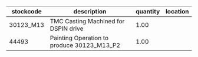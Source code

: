 |stockcode|description|quantity|location|
|---------|-----------|--------|--------|
|30123_M13|TMC Casting Machined for DSPIN drive|1.00||
|44493|Painting Operation to produce 30123_M13_P2|1.00||
